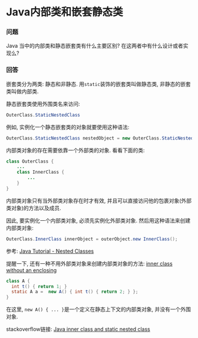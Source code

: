 # Java内部类和嵌套静态类

### 问题

Java 当中的内部类和静态嵌套类有什么主要区别? 在这两者中有什么设计或者实现么?

### 回答

嵌套类分为两类: 静态和非静态. 用`static`装饰的嵌套类叫做静态类, 非静态的嵌套类叫做内部类.

静态嵌套类使用外围类名来访问:

```java
OuterClass.StaticNestedClass
```

例如, 实例化一个静态嵌套类的对象就要使用这种语法:

```java
OuterClass.StaticNestedClass nestedObject = new OuterClass.StaticNestedClass();
```

内部类对象的存在需要依靠一个外部类的对象. 看看下面的类:

```java
class OuterClass {
    ...
    class InnerClass {
        ...
    }
}
```

内部类对象只有当外部类对象存在时才有效, 并且可以直接访问他的包裹对象(外部类对象)的方法以及成员.

因此, 要实例化一个内部类对象, 必须先实例化外部类对象. 然后用这种语法来创建内部类对象:

```java
OuterClass.InnerClass innerObject = outerObject.new InnerClass();
```

参考: [Java Tutorial - Nested Classes](http://download.oracle.com/javase/tutorial/java/javaOO/nested.html)

提醒一下, 还有一种不用外部类对象来创建内部类对象的方法: [inner class without an enclosing](http://stackoverflow.com/questions/20468856/is-it-true-that-every-inner-class-requires-an-enclosing-instance)

```java
class A {
  int t() { return 1; }
  static A a =  new A() { int t() { return 2; } };
}
```

在这里, `new A() { ... }`是一个定义在静态上下文的内部类对象, 并没有一个外围对象.

stackoverflow链接: [Java inner class and static nested class](http://stackoverflow.com/questions/70324/java-inner-class-and-static-nested-class)
